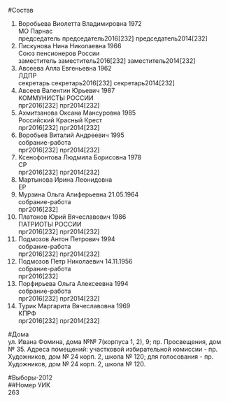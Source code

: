 #Состав  
1. Воробьева Виолетта Владимировна 1972  
    МО Парнас  
    председатель председатель2016[232] председатель2014[232]  
2. Пискунова Нина Николаевна 1966  
    Союз пенсионеров России  
    заместитель заместитель2016[232] заместитель2014[232]  
3. Авсеева Алла Евгеньевна 1962  
    ЛДПР  
    секретарь секретарь2016[232] секретарь2014[232]  
4. Авсеев Валентин Юрьевич 1987  
    КОММУНИСТЫ РОССИИ  
    прг2016[232] прг2014[232]  
5. Ахмитзанова Оксана Мансуровна 1985  
    Российский Красный Крест  
    прг2016[232] прг2014[232]  
6. Воробьев Виталий Андреевич 1995  
    собрание-работа  
    прг2016[232] прг2014[232]  
7. Ксенофонтова Людмила Борисовна 1978  
    СР  
    прг2016[232] прг2014[232]  
8. Мартынова Ирина Леонидовна  
    ЕР  
9. Мурзина Ольга Алиферьевна 21.05.1964  
    собрание-работа  
    прг2016[232]  
10. Платонов Юрий Вячеславович 1986  
    ПАТРИОТЫ РОССИИ  
    прг2016[232] прг2014[232]  
11. Подмозов Антон Петрович 1994  
    собрание-работа  
    прг2016[232] прг2014[232]  
12. Подмозов Петр Николаевич 14.11.1956  
    собрание-работа  
    прг2016[232]  
13. Порфирьева Ольга Алексеевна 1994  
    собрание-работа  
    прг2016[232] прг2014[232]  
14. Турик Маргарита Вячеславовна 1969  
    КПРФ  
    прг2016[232] прг2014[232]  
  
#Дома  
ул. Ивана Фомина, дома №№ 7(корпуса 1, 2), 9; пр. Просвещения, дом № 35. Адреса помещений: участковой избирательной комиссии - пр. Художников, дом № 24 корп. 2, школа № 120; для голосования - пр. Художников, дом № 24 корп. 2, школа № 120.  
  
#Выборы-2012  
##Номер УИК  
263  
